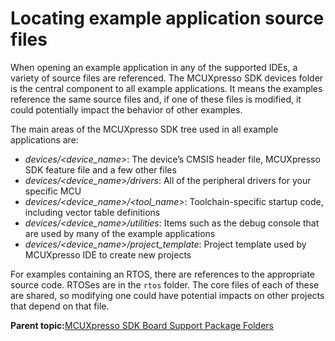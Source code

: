 # Locating example application source files 

When opening an example application in any of the supported IDEs, a variety of source files are referenced. The MCUXpresso SDK devices folder is the central component to all example applications. It means the examples reference the same source files and, if one of these files is modified, it could potentially impact the behavior of other examples.

The main areas of the MCUXpresso SDK tree used in all example applications are:

-   *devices/<device\_name\>*: The device’s CMSIS header file, MCUXpresso SDK feature file and a few other files
-   *devices/<device\_name\>/drivers*: All of the peripheral drivers for your specific MCU
-   *devices/<device\_name\>/<tool\_name\>*: Toolchain-specific startup code, including vector table definitions
-   *devices/<device\_name\>/utilities*: Items such as the debug console that are used by many of the example applications
-   *devices/<device\_name\>/project\_template*: Project template used by MCUXpresso IDE to create new projects

For examples containing an RTOS, there are references to the appropriate source code. RTOSes are in the `rtos` folder. The core files of each of these are shared, so modifying one could have potential impacts on other projects that depend on that file.

**Parent topic:**[MCUXpresso SDK Board Support Package Folders](../topics/mcuxpresso_sdk_board_support_package_folders.md)

